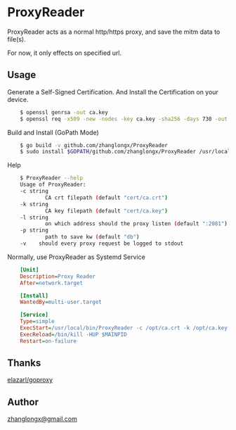 # ProxyReader

ProxyReader acts as a normal http/https proxy, and save the mitm data to file(s).

For now, it only effects on specified url.

## Usage

Generate a Self-Signed Certification. And Install the Certification on your device.

```bash
	$ openssl genrsa -out ca.key
	$ openssl req -x509 -new -nodes -key ca.key -sha256 -days 730 -out ca.crt
```

Build and Install (GoPath Mode)

```bash
	$ go build -v github.com/zhanglongx/ProxyReader
	$ sudo install $GOPATH/github.com/zhanglongx/ProxyReader /usr/local/bin # or use go install
```

Help

```bash
	$ ProxyReader --help
	Usage of ProxyReader:
	-c string
			CA crt filepath (default "cert/ca.crt")
	-k string
			CA key filepath (default "cert/ca.key")
	-l string
			on which address should the proxy listen (default ":2081")
	-p string
			path to save kw (default "db")
	-v    should every proxy request be logged to stdout
```

Normally, use ProxyReader as Systemd Service

```ini
	[Unit]
	Description=Proxy Reader
	After=network.target

	[Install]
	WantedBy=multi-user.target

	[Service]
	Type=simple
	ExecStart=/usr/local/bin/ProxyReader -c /opt/ca.crt -k /opt/ca.key -p /opt/kw
	ExecReload=/bin/kill -HUP $MAINPID
	Restart=on-failure
```

## Thanks

[elazarl/goproxy](https://github.com/elazarl/goproxy)

## Author

zhanglongx@gmail.com
